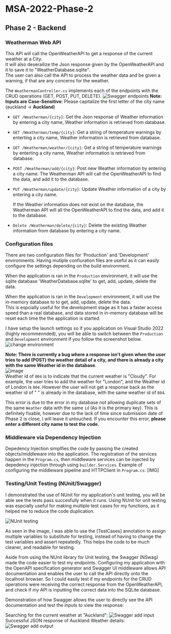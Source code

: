 # MSA-2022-Phase-2

## Phase 2 - Backend

### Weatherman Web API
This API will call the OpenWeatherAPI to get a response of the current weather at a City.\
It will also deserailize the Json response given by the OpenWeatherAPI and  it to save it to "WeatherDatabase.sqlite".\
The user can also call the API to process the weather data and be given a warning, if that are any concerns for the weather.

The `WeathermanController.cs` implements each of the endpoints with the CRUD operations (GET, POST, PUT, DELETE).
![Swagger endpoints](https://user-images.githubusercontent.com/51344267/183555292-f3b9c66c-8bb7-4c7d-a4c9-6c6cff47fdd1.PNG)
**Note: Inputs are Case-Sensitive**: Please capitalize the first letter of the city name (auckland -> **Auckland**)
- `GET /Weatherman/{city}`: Get the Json response of Weather information by entering a city name, Weather information is retrieved from database.
- `GET /Weatherman/temp/{city}`: Get a string of temperature warnings by enterting a city name, Weather information is retrieved from database.
- `GET /Weatherman/weather/{city}`: Get a string of temperature warnings by enterting a city name, Weather information is retrieved from database.

- `POST /Weatherman/add/{city}`: Post new Weather information by entering a city name. The Weatherman API will call the OpenWeatherAPI to find the data, and add it to the database.

- `PUT /Weatherman/update/{city}`: Update Weather information of a city by entering a city name.

   If the Weather information does not exist on the database, the Weatherman API will all the OpenWeatherAPI to find the data, and add it to the database.
   
- `Delete /Weatherman/delete/{city}`: Delete the existing Weather information from database by entering a city name.


### Configuration files
There are two configuration files for 'Production' and 'Development' environments.
Having mutiple confiuration files are useful as it can easily configure the settings depending on the build environment.

When the application is ran in the `Production` environment, it will use the sqlite database 'WeatherDatabase.sqlite' to get, add, update, delete the data.

When the application is ran in the `Development` environment, it will use the in-memory database to to get, add, update, delete the data.\
This is espcially useful for the development stage as it has a faster access speed than a real database, and data stored in in-memory database will be reset each time the the application is started.

I have setup the launch settings so if you application on Visual Studio 2022 (highly recommennded), you will be able to switch between the `Production` and `Development` environment if you follow the screenshot below.
![change environment](https://user-images.githubusercontent.com/51344267/183554816-bb50baa1-5516-47a1-960c-43e8e2a724c4.PNG)

**Note: There is currently a bug where a response isn't given when the user tries to add (POST) the weather detail of a city, and there is already a city with the same Weather id in the database**.\
![image](https://user-images.githubusercontent.com/51344267/183556712-f3d9977c-71ec-4335-9a0c-fe646669ba44.png)\
Weather id of `804` is to indicate that the current weather is "Cloudy".
For example, the user tries to add the weather for "London", and the Weather id of London is `804`. However the user will not get a response back as the weather id of "
" is already in the database, with the same weather id of `804`.

This error is due to the error in my database not allowing duplicate sets of the same `Weather` data with the same `id` (As it is the primary key). This is definitely fixable, however due to the lack of time since submission date of Phase 2 is close, I will leave it untouched.
If you encounter this error, **please enter a different city name to test the code.**

### Middleware via Dependency Injection

Depedency Injection simplfies the code by passing the created objects/middleware into the application.
The registration of the services happen in the `Program.cs`, then middleware services can be injected by depedency injection through using `builder.Services`.
Example of configuring the middleware pipeline and HTTPClient in `Program.cs`:
[IMG]

### Testing/Unit Testing (NUnit/Swagger)

I demonstrated the use of NUnit for my application's unit testing, you will be able see the tests pass succesfully when it runs.
Using NUnit for unit testing was espcially useful for making multiple test cases for my functions, as it helped me to reduce the code duplication.

![NUnit testing](https://user-images.githubusercontent.com/51344267/183555042-32f8d46d-2a0e-4e5e-990a-49426eeb9bee.PNG)


As seen in the image, I was able to use the [TestCases] annotation to assign multiple variables to substitute for testing, instead of having  to change the test variables and assert repeatedly.
This helps the code to be much cleaner, and readable for testing.

Aside from using the NUnit library for Unit testing, the Swagger (NSwag) made the code easier to test my endpoints.
Configuring my application with the  OpenAPI specification generator and Swagger UI middleware allows API documentation and enables the user to call the API directly onto the localhost browser.
So I could easily test if my endpoints for the CRUD operations were receiving the correct response from the OpenWeatherAPI, and check if my API is inputting the correct data into the SQLite database.

Demonstration of how Swagger allows the user to directly see the API documentation and test the inputs to view the response:

Searching for the current weather at "Auckland":
![Swagger add input](https://user-images.githubusercontent.com/51344267/183555287-15db9e41-6222-4a19-a795-a90f721f6d36.PNG)
Successful JSON response of Auckland Weather details:
![Swagger add output](https://user-images.githubusercontent.com/51344267/183555413-a91c0848-3656-4ef7-b808-4d690570e0c4.PNG)
